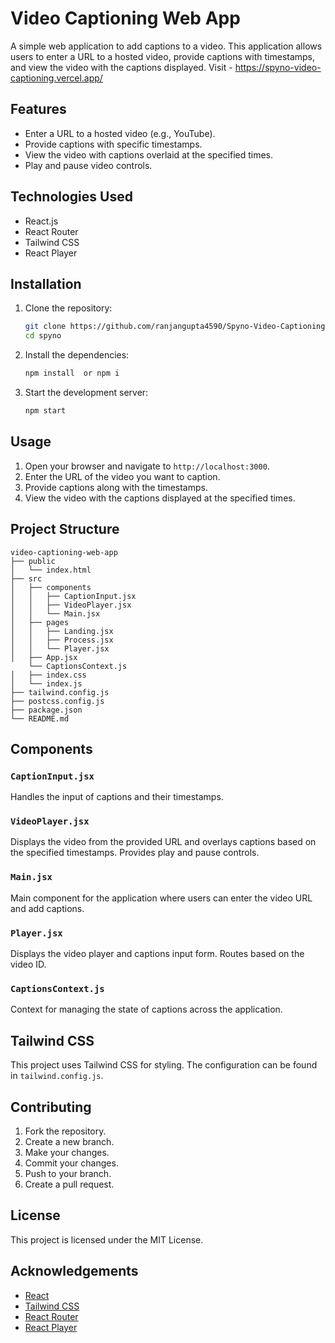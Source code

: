 
# Video Captioning Web App

A simple web application to add captions to a video. This application allows users to enter a URL to a hosted video, provide captions with timestamps, and view the video with the captions displayed.
Visit -  https://spyno-video-captioning.vercel.app/
## Features

- Enter a URL to a hosted video (e.g., YouTube).
- Provide captions with specific timestamps.
- View the video with captions overlaid at the specified times.
- Play and pause video controls.

## Technologies Used

- React.js
- React Router
- Tailwind CSS
- React Player

## Installation

1. Clone the repository:

    ```bash
    git clone https://github.com/ranjangupta4590/Spyno-Video-Captioning.git
    cd spyno
    ```

2. Install the dependencies:

    ```bash
    npm install  or npm i
    ```

3. Start the development server:

    ```bash
    npm start
    ```

## Usage

1. Open your browser and navigate to `http://localhost:3000`.
2. Enter the URL of the video you want to caption.
3. Provide captions along with the timestamps.
4. View the video with the captions displayed at the specified times.

## Project Structure

```
video-captioning-web-app
├── public
│   └── index.html
├── src
│   ├── components
│   │   ├── CaptionInput.jsx
│   │   ├── VideoPlayer.jsx
│   │   └── Main.jsx 
│   ├── pages
│   │   ├── Landing.jsx
│   │   ├── Process.jsx
│   │   └── Player.jsx
│   ├── App.jsx
    └── CaptionsContext.js
│   ├── index.css
│   └── index.js
├── tailwind.config.js
├── postcss.config.js
├── package.json
└── README.md
```

## Components

### `CaptionInput.jsx`

Handles the input of captions and their timestamps.

### `VideoPlayer.jsx`

Displays the video from the provided URL and overlays captions based on the specified timestamps. Provides play and pause controls.

### `Main.jsx`

Main component for the application where users can enter the video URL and add captions.

### `Player.jsx`

Displays the video player and captions input form. Routes based on the video ID.

### `CaptionsContext.js`

Context for managing the state of captions across the application.

## Tailwind CSS

This project uses Tailwind CSS for styling. The configuration can be found in `tailwind.config.js`.

## Contributing

1. Fork the repository.
2. Create a new branch.
3. Make your changes.
4. Commit your changes.
5. Push to your branch.
6. Create a pull request.

## License

This project is licensed under the MIT License.

## Acknowledgements

- [React](https://reactjs.org/)
- [Tailwind CSS](https://tailwindcss.com/)
- [React Router](https://reactrouter.com/)
- [React Player](https://github.com/CookPete/react-player)
